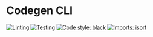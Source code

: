 # Codegen CLI

[![Linting](https://github.com/michaeltinsley/codegen-cli/workflows/Lint%20Code%20Base/badge.svg)](https://github.com/michaeltinsley/codegen-cli)
[![Testing](https://github.com/nvuillam/npm-groovy-lint/workflows/Test%20Code%20Base/badge.svg)](https://github.com/michaeltinsley/codegen-cli)
[![Code style: black](https://img.shields.io/badge/code%20style-black-000000.svg)](https://github.com/psf/black)
[![Imports: isort](https://img.shields.io/badge/%20imports-isort-%231674b1?style=flat&labelColor=ef8336)](https://pycqa.github.io/isort/)
